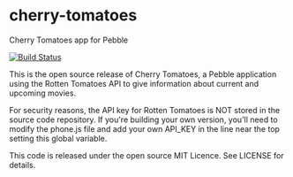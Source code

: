 # cherry-tomatoes
Cherry Tomatoes app for Pebble

[![Build Status](https://travis-ci.org/unwiredben/ravine-despoiler.svg)](https://travis-ci.org/unwiredben/cherry-tomatoes)

This is the open source release of Cherry Tomatoes, a Pebble application using the
Rotten Tomatoes API to give information about current and upcoming movies.

For security reasons, the API key for Rotten Tomatoes is NOT stored in the source
code repository.  If you're building your own version, you'll need to modify the
phone.js file and add your own API_KEY in the line near the top setting this
global variable.

This code is released under the open source MIT Licence.  See LICENSE for details.
